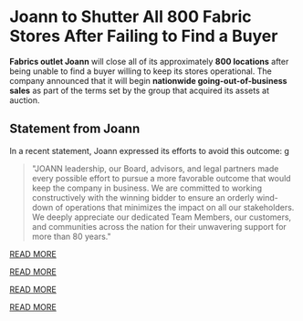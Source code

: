 # Joann to Shutter All 800 Fabric Stores After Failing to Find a Buyer

**Fabrics outlet Joann** will close all of its approximately **800 locations** after being unable to find a buyer willing to keep its stores operational. The company announced that it will begin **nationwide going-out-of-business sales** as part of the terms set by the group that acquired its assets at auction.

## Statement from Joann

In a recent statement, Joann expressed its efforts to avoid this outcome:
g
> "JOANN leadership, our Board, advisors, and legal partners made every possible effort to pursue a more favorable outcome that would keep the company in business. We are committed to working constructively with the winning bidder to ensure an orderly wind-down of operations that minimizes the impact on all our stakeholders. We deeply appreciate our dedicated Team Members, our customers, and communities across the nation for their unwavering support for more than 80 years."
> 
[READ MORE](https://joanntoshutterall800.blogspot.com/2025/02/joann-to-shutter-all-800-fabric-stores.html?m=1)
> 
[READ MORE](https://joanntoshutterall800.blogspot.com/2025/02/joann-to-shutter-all-800-fabric-stores.html?m=1)

[READ MORE](https://joanntoshutterall800.blogspot.com/2025/02/joann-to-shutter-all-800-fabric-stores.html?m=1)

[READ MORE](https://joanntoshutterall800.blogspot.com/2025/02/joann-to-shutter-all-800-fabric-stores.html?m=1)
